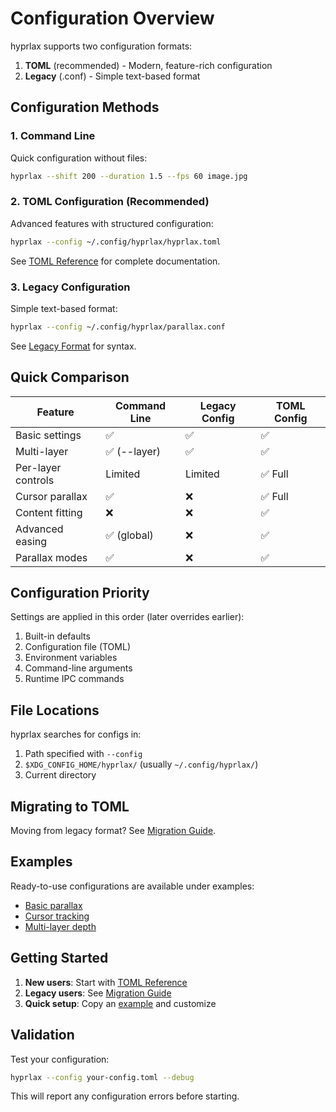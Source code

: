 # Configuration Overview

hyprlax supports two configuration formats:

1. **TOML** (recommended) - Modern, feature-rich configuration
2. **Legacy** (.conf) - Simple text-based format

## Configuration Methods

### 1. Command Line
Quick configuration without files:
```bash
hyprlax --shift 200 --duration 1.5 --fps 60 image.jpg
```

### 2. TOML Configuration (Recommended)
Advanced features with structured configuration:
```bash
hyprlax --config ~/.config/hyprlax/hyprlax.toml
```

See [TOML Reference](toml-reference.md) for complete documentation.

### 3. Legacy Configuration
Simple text-based format:
```bash
hyprlax --config ~/.config/hyprlax/parallax.conf
```

See [Legacy Format](legacy-format.md) for syntax.

## Quick Comparison

| Feature | Command Line | Legacy Config | TOML Config |
|---------|-------------|---------------|-------------|
| Basic settings | ✅ | ✅ | ✅ |
| Multi-layer | ✅ (--layer) | ✅ | ✅ |
| Per-layer controls | Limited | Limited | ✅ Full |
| Cursor parallax | ✅ | ❌ | ✅ Full |
| Content fitting | ❌ | ❌ | ✅ |
| Advanced easing | ✅ (global) | ❌ | ✅ |
| Parallax modes | ✅ | ❌ | ✅ |

## Configuration Priority

Settings are applied in this order (later overrides earlier):
1. Built-in defaults
2. Configuration file (TOML)
3. Environment variables
4. Command-line arguments
5. Runtime IPC commands

## File Locations

hyprlax searches for configs in:
1. Path specified with `--config`
2. `$XDG_CONFIG_HOME/hyprlax/` (usually `~/.config/hyprlax/`)
3. Current directory

## Migrating to TOML

Moving from legacy format? See [Migration Guide](migration-guide.md).

## Examples

Ready-to-use configurations are available under examples:
- [Basic parallax](examples/basic.toml)
- [Cursor tracking](examples/cursor-parallax.toml)  
- [Multi-layer depth](examples/multi-layer.toml)

## Getting Started

1. **New users**: Start with [TOML Reference](toml-reference.md)
2. **Legacy users**: See [Migration Guide](migration-guide.md)
3. **Quick setup**: Copy an [example](../guides/examples.md) and customize

## Validation

Test your configuration:
```bash
hyprlax --config your-config.toml --debug
```

This will report any configuration errors before starting.
